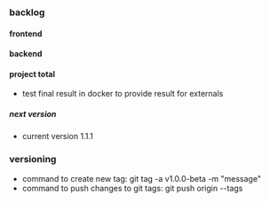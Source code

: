 ### backlog

#### frontend

#### backend

#### project total

- test final result in docker to provide result for externals

##### next version

- current version 1.1.1

### versioning

- command to create new tag: git tag -a v1.0.0-beta -m "message"
- command to push changes to git tags: git push origin --tags
